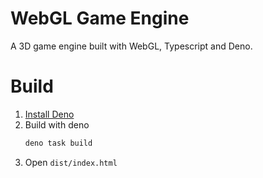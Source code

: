 # WebGL Game Engine

A 3D game engine built with WebGL, Typescript and Deno.

# Build

1. [Install Deno](https://docs.deno.com/runtime/getting_started/installation/)
2. Build with deno 
   ```sh
   deno task build
   ```
3. Open `dist/index.html`